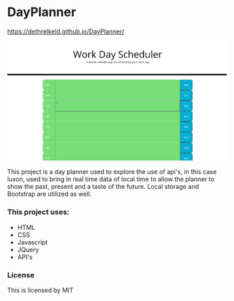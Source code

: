 # DayPlanner

https://dethrelkeld.github.io/DayPlanner/

![a screenshot of the website](./assets/DayPlanner.PNG)

This project is a day planner used to explore the use of api's, in this case luxon, used to bring in real time data of local time to allow the planner to show the past, present and a taste of the future. Local storage and Bootstrap are utilized as well.


### This project uses:

- HTML
- CSS
- Javascript
- JQuery
- API's

### License

This is licensed by MIT

